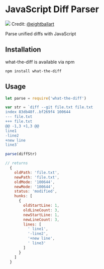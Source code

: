 # JavaScript Diff Parser

![](https://pbs.twimg.com/media/ByZVWXgIIAA5Y2D.png:large)
Credit: [@eightballart](https://twitter.com/EightballArt/status/515195030546690048)

Parse unified diffs with JavaScript

## Installation

what-the-diff is available via npm

    npm install what-the-diff


## Usage

```javascript
let parse = require('what-the-diff')

var str = `diff --git file.txt file.txt
index 83db48f..bf269f4 100644
--- file.txt
+++ file.txt
@@ -1,3 +1,3 @@
line1
-line2
+new line
line3`

parse(diffStr)

// returns
  {
    oldPath: 'file.txt',
    newPath: 'file.txt',
    oldMode: '100644',
    newMode: '100644',
    status: 'modified',
    hunks: [
      {
        oldStartLine: 1,
        oldLineCount: 3,
        newStartLine: 1,
        newLineCount: 3,
        lines: [
          ' line1',
          '-line2',
          '+new line',
          ' line3'
        ]
      }
    ]
  }
```
